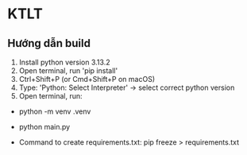 # KTLT
## Hướng dẫn build
1. Install python version 3.13.2
2. Open terminal, run 'pip install'
3. Ctrl+Shift+P (or Cmd+Shift+P on macOS)
4. Type: 'Python: Select Interpreter' -> select correct python version
5. Open terminal, run:
  * python -m venv .venv
  * python main.py

* Command to create requirements.txt: pip freeze > requirements.txt


